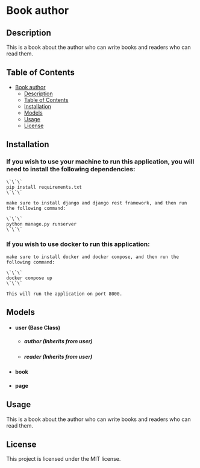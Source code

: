 # Book author

## Description

This is a book about the author who can write books and readers who can read them.

## Table of Contents

- [Book author](#book-author)
  - [Description](#description)
  - [Table of Contents](#table-of-contents)
  - [Installation](#installation)
  - [Models](#Models)
  - [Usage](#usage)
  - [License](#license)

## Installation

### If you wish to use your machine to run this application, you will need to install the following dependencies:

    \`\`\`
    pip install requirements.txt
    \`\`\`

    make sure to install django and django rest framework, and then run the following command:

    \`\`\`
    python manage.py runserver
    \`\`\`

### If you wish to use docker to run this application:

    make sure to install docker and docker compose, and then run the following command:

    \`\`\`
    docker compose up
    \`\`\`

    This will run the application on port 8000.

## Models 

- #### user (Base Class)

    - ##### author (Inherits from user)

    - ##### reader (Inherits from user)

- #### book

- #### page 



## Usage

This is a book about the author who can write books and readers who can read them.

## License

This project is licensed under the MIT license.





